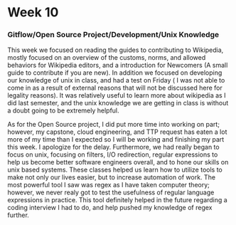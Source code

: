 # Week 10

### Gitflow/Open Source Project/Development/Unix Knowledge

This week we focused on reading the guides to contributing to Wikipedia, mostly focused on an overview of the customs, norms, and allowed behaviors for Wikipedia editors, and a introduction for Newcomers (A small guide to contribute if you are new). In addition we focused on developing our knowledge of unix in class, and had a test on Friday ( I was not able to come in as a result of external reasons that will not be discussed here for legality reasons). It was relatively useful to learn more about wikipedia as I did last semester, and the unix knowledge we are getting in class is without a doubt going to be extremely helpful. 

As for the Open Source project, I did put more time into working on part; however, my capstone, cloud engineering, and TTP request has eaten a lot more of my time than I expected so I will be working and finishing my part this week. I apologize for the delay. Furthermore, we had really began to focus on unix, focusing on filters, I/O redirection, regular expressions to help us become better software engineers overall, and to hone our skills on unix based systems. These classes helped us learn how to utilize tools to make not only our lives easier, but to increase automation of work. The most powerful tool I saw was regex as I have taken computer theory; however, we never realy got to test the usefulness of regular language expressions in practice. This tool definitely helped in the future regarding a coding interview I had to do, and help pushed my knowledge of regex further. 
